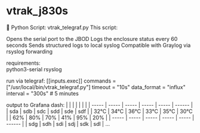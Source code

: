# vtrak_j830s

🔧 Python Script: vtrak_telegraf.py
This script:

Opens the serial port to the JBOD
Logs the enclosure status every 60 seconds
Sends structured logs to local syslog
Compatible with Graylog via rsyslog forwarding

requirements:  
python3-serial rsyslog

run via telegraf:
[[inputs.exec]]
  commands = ["/usr/local/bin/vtrak_telegraf.py"]
  timeout = "10s"
  data_format = "influx"
  interval = "300s"  # 5 minutes


output to Grafana dash:
|   |    |   |   |   |    |
| ----- | ----- | ----- | ----- | ----- | ------ |
| sda  | sdb  | sdc  | sdd  | sde  | sdf  |
| 32°C | 34°C | 36°C | 33°C | 35°C | 30°C |
| 62%  | 80%  | 70%  | 41%  | 95%  | 20%  |
| ----- | ----- | ----- | ----- | ----- | ------ |
| sdg  | sdh  | sdi  | sdj  | sdk  | sdl  |
...
